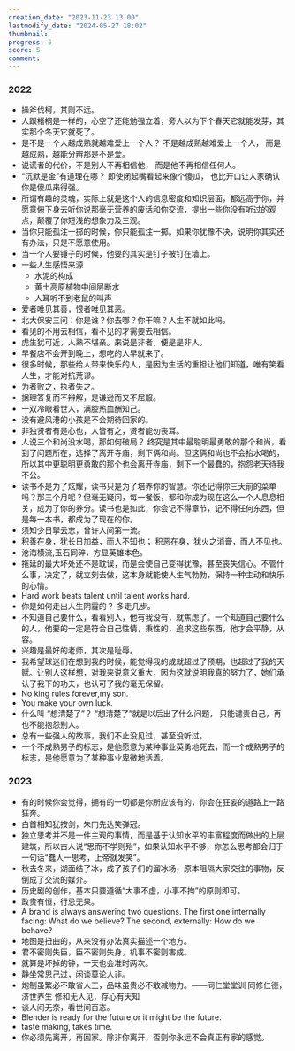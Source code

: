```yaml
---
creation_date: "2023-11-23 13:00"
lastmodify_date: "2024-05-27 18:02"
thumbnail: 
progress: 5
score: 5
comment: 
---
```


### 2022

- 操斧伐柯，其则不远。
- 人跟梧桐是一样的，心空了还能勉强立着，旁人以为下个春天它就能发芽，其实那个冬天它就死了。
- 是不是一个人越成熟就越难爱上一个人？
不是越成熟越难爱上一个人，
而是越成熟，越能分辨那是不是爱。
- 说谎者的代价，不是别人不再相信他，
而是他不再相信任何人。
- “沉默是金”有道理在哪？
即使闭起嘴看起来像个傻瓜，
也比开口让人家确认你是傻瓜来得强。
- 所谓有趣的灵魂，实际上就是这个人的信息密度和知识层面，都远高于你，并愿意俯下身去听你说那毫无营养的废话和你交流，提出一些你没有听过的观点，颠覆了你短浅的想象力及三观。
- 当你只能孤注一掷的时候，你只能孤注一掷。如果你犹豫不决，说明你其实还有办法，只是不愿意使用。 
- 当一个人要锤子的时候，他要的其实是钉子被钉在墙上。
- 一些人生感悟来源
	- 水泥的构成
	- 黄土高原植物中间层断水
	- 人耳听不到老鼠的叫声
- 爱者唯见其善，恨者唯见其恶。
- 北大保安三问：你是谁？你去哪？你干嘛？人生不就如此吗。
- 看见的不用去相信，看不见的才需要去相信。
- 虎生犹可近，人熟不堪亲。来说是非者，便是是非人。
- 早餐店不会开到晚上，想吃的人早就来了。
- 很多时候，那些给人带来快乐的人，是因为生活的重担让他们知道，唯有笑看人生，才能对抗荒谬。
- 为者败之，执者失之。
- 据理答复而不辩解，是谦逊而又不屈服。
- 一双冷眼看世人，满腔热血酬知己。
- 没有避风港的小孩是不会期待回家的。
- 非独贤者有是心也，人皆有之，贤者能勿丧耳。
- 人说三个和尚没水喝，那如何破局？
  终究是其中最聪明最勇敢的那个和尚，看到了问题所在，选择了离开寺庙，剩下俩和尚。但这俩和尚也不会抬水喝的，所以其中更聪明更勇敢的那个也会离开寺庙，剩下一个最蠢的，抱怨老天待我不公。
- 读书不是为了炫耀，读书只是为了培养你的智慧。你还记得你三天前的菜单吗？那三个月呢？但毫无疑问，每一餐饭，都和你成为现在这么一个人息息相关，成为了你的养分。读书也是如此，你会记不得章节，记不得任何东西，但是每一本书，都成为了现在的你。
- 须知少日拏云志，曾许人间第一流。
- 积善在身，犹长日加益，而人不知也；
  积恶在身，犹火之消膏，而人不见也。
- 沧海横流,玉石同碎，方显英雄本色。
- 拖延的最大坏处还不是耽误，而是会使自己变得犹豫，甚至丧失信心。不管什么事，决定了，就立刻去做，这本身就能使人生气勃勃，保持一种主动和快乐的心情。
- Hard work beats talent until talent works hard.
- 你是如何走出人生阴霾的？
	多走几步。
- 不知道自己要什么，看看别人，他有我没有，就焦虑了。一个知道自己要什么的人，他要的一定是符合自己性情，秉性的，追求这些东西，他才会平静，从容。
- 兴趣是最好的老师，其次是耻辱。
- 我希望球迷们在想到我的时候，能觉得我的成就超过了预期，也超过了我的天赋。让别人这样想，对我来说意义重大，因为这就说明我真的努力了，她们承认了我下的功夫，也认可了我的毫无保留。
- No king rules forever,my son.
- You make your own luck.
- 什么叫 “想清楚了”？
“想清楚了”就是以后出了什么问题，
只能谴责自己，再也不能抱怨别人。
- 总有一些强人的故事，我们不止没见过，甚至没听过。
- 一个不成熟男子的标志，是他愿意为某种事业英勇地死去，而一个成熟男子的标志，是他愿意为了某种事业卑微地活着。

### 2023

- 有的时候你会觉得，拥有的一切都是你所应该有的，你会在狂妄的道路上一路狂奔。
- 白首相知犹按剑，朱门先达笑弹冠。
- 独立思考并不是一件主观的事情，而是基于认知水平的丰富程度而做出的上层建筑，所以古人说“思而不学则殆”，如果认知水平不够，你怎么思考都会归于一句话“蠢人一思考，上帝就发笑”。
- 秋去冬来，湖面结了冰，成了孩子们的溜冰场，原本阻隔大家交往的事物，反倒成了交流的媒介。
- 历史剧的创作，基本只要遵循“大事不虚，小事不拘”的原则即可。
- 政贵有恒，行忌无果。
- A brand is always answering two questions. The first one internally facing: What do we believe? The second, externally: How do we behave?
- 地图是扭曲的，从来没有办法真实描述一个地方。
- 君不密则失臣，臣不密则失身，机事不密则害成。
- 就算是坏掉的钟，一天也会准时两次。
- 静坐常思己过，闲谈莫论人非。
- 炮制虽繁必不敢省人工，品味虽贵必不敢减物力。——同仁堂堂训
  同修仁德，济世养生
  修和无人见，存心有天知
- 谈人间无奈，看世间百态。
- Blender is ready for the future,or it might be the future.
- taste making, takes time.
- 你必须先离开，再回家。除非你离开，否则你永远不会真正有家的感觉。
